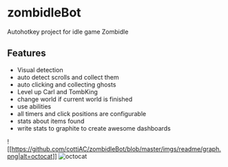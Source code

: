 # zombidleBot
Autohotkey project for idle game Zombidle

## Features
- Visual detection
- auto detect scrolls and collect them
- auto clicking and collecting ghosts
- Level up Carl and TombKing
- change world if current world is finished
- use abilities
- all timers and click positions are configurable
- stats about items found
- write stats to graphite to create awesome dashboards

![[https://github.com/cottiAC/zombidleBot/blob/master/imgs/readme/graph.png|alt=octocat]]
![octocat](https://github.com/cottiAC/zombidleBot/blob/master/imgs/readme/graph.png)

